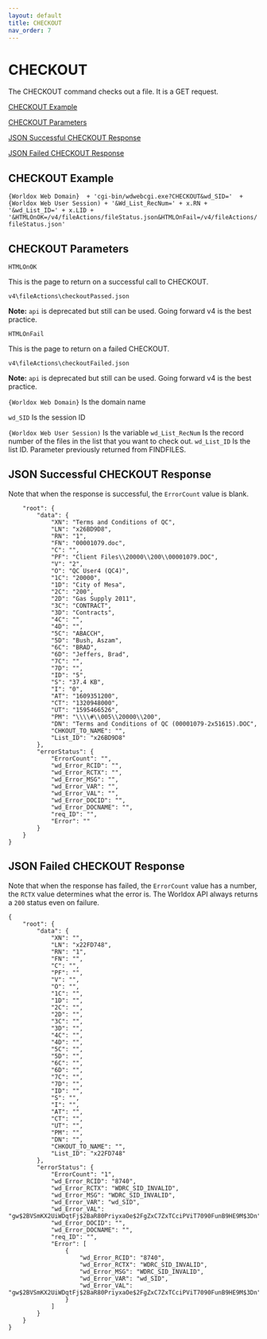 ```yaml
---
layout: default
title: CHECKOUT
nav_order: 7
---
```


# CHECKOUT

The CHECKOUT command checks out a file. It is a GET request.

[CHECKOUT Example](#checkout-example)

[CHECKOUT Parameters](#checkout-parameters)

[JSON Successful CHECKOUT Response](#json-successful-checkout-response)

[JSON Failed CHECKOUT Response](#json-failed-checkout-response)

## CHECKOUT Example
`{Worldox Web Domain}  + 'cgi-bin/wdwebcgi.exe?CHECKOUT&wd_SID='  + {Worldox Web User Session) + '&Wd_List_RecNum=' + x.RN + '&wd_List_ID=' + x.LID + '&HTMLOnOK=/v4/fileActions/fileStatus.json&HTMLOnFail=/v4/fileActions/fileStatus.json'`

## CHECKOUT Parameters

`HTMLOnOK`

This is the page to return on a successful call to CHECKOUT.

`v4\fileActions\checkoutPassed.json`

**Note:** `api` is deprecated but still can be used. Going forward v4 is the best practice.

`HTMLOnFail`

This is the page to return on a failed CHECKOUT.

`v4\fileActions\checkoutFailed.json`

**Note:** `api` is deprecated but still can be used. Going forward v4 is the best practice.

`{Worldox Web Domain}`
	Is the domain name

`wd_SID`
	Is the session ID

`{Worldox Web User Session)`
	Is the variable
`wd_List_RecNum`
Is the record number of the files in the list that you want to check out.
`wd_List_ID`
Is the list ID. Parameter previously returned from FINDFILES. 
 
## JSON Successful CHECKOUT Response

Note that when the response is successful, the `ErrorCount` value is blank. 

```{
    "root": {
        "data": {
            "XN": "Terms and Conditions of QC",
            "LN": "x26BD9D8",
            "RN": "1",
            "FN": "00001079.doc",
            "C": "",
            "PF": "Client Files\\20000\\200\\00001079.DOC",
            "V": "2",
            "O": "QC User4 (QC4)",
            "1C": "20000",
            "1D": "City of Mesa",
            "2C": "200",
            "2D": "Gas Supply 2011",
            "3C": "CONTRACT",
            "3D": "Contracts",
            "4C": "",
            "4D": "",
            "5C": "ABACCH",
            "5D": "Bush, Aszam",
            "6C": "BRAD",
            "6D": "Jeffers, Brad",
            "7C": "",
            "7D": "",
            "ID": "5",
            "S": "37.4 KB",
            "I": "0",
            "AT": "1609351200",
            "CT": "1320948000",
            "UT": "1595466526",
            "PM": "\\\\#\\005\\20000\\200",
            "DN": "Terms and Conditions of QC (00001079-2x51615).DOC",
            "CHKOUT_TO_NAME": "",
            "List_ID": "x26BD9D8"
        },
        "errorStatus": {
            "ErrorCount": "",
            "wd_Error_RCID": "",
            "wd_Error_RCTX": "",
            "wd_Error_MSG": "",
            "wd_Error_VAR": "",
            "wd_Error_VAL": "",
            "wd_Error_DOCID": "",
            "wd_Error_DOCNAME": "",
            "req_ID": "",
            "Error": ""
        }
    }
}
```

## JSON Failed CHECKOUT Response

Note that when the response has failed, the `ErrorCount` value has a number, the `RCTX` value determines what the error is. The Worldox API always returns a `200` status even on failure.  

```
{
    "root": {
        "data": {
            "XN": "",
            "LN": "x22FD748",
            "RN": "1",
            "FN": "",
            "C": "",
            "PF": "",
            "V": "",
            "O": "",
            "1C": "",
            "1D": "",
            "2C": "",
            "2D": "",
            "3C": "",
            "3D": "",
            "4C": "",
            "4D": "",
            "5C": "",
            "5D": "",
            "6C": "",
            "6D": "",
            "7C": "",
            "7D": "",
            "ID": "",
            "S": "",
            "I": "",
            "AT": "",
            "CT": "",
            "UT": "",
            "PM": "",
            "DN": "",
            "CHKOUT_TO_NAME": "",
            "List_ID": "x22FD748"
        },
        "errorStatus": {
            "ErrorCount": "1",
            "wd_Error_RCID": "8740",
            "wd_Error_RCTX": "WDRC_SID_INVALID",
            "wd_Error_MSG": "WDRC_SID_INVALID",
            "wd_Error_VAR": "wd_SID",
            "wd_Error_VAL": "gw$2BVSmKX2UiWDqtFj$2BaR80PriyxaOe$2FgZxC7ZxTCciPViT7090FunB9HE9M$3Dn",
            "wd_Error_DOCID": "",
            "wd_Error_DOCNAME": "",
            "req_ID": "",
            "Error": [
                {
                    "wd_Error_RCID": "8740",
                    "wd_Error_RCTX": "WDRC_SID_INVALID",
                    "wd_Error_MSG": "WDRC_SID_INVALID",
                    "wd_Error_VAR": "wd_SID",
                    "wd_Error_VAL": "gw$2BVSmKX2UiWDqtFj$2BaR80PriyxaOe$2FgZxC7ZxTCciPViT7090FunB9HE9M$3Dn"
                }
            ]
        }
    }
}
```
